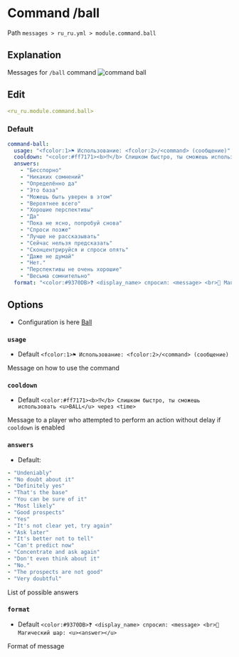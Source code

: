 # Command /ball
Path `messages > ru_ru.yml > module.command.ball`

## Explanation
Messages for `/ball` command
![command ball](/commandball.png)

## Edit
```yaml
<ru_ru.module.command.ball>
```

### Default
```yaml
command-ball:
  usage: "<fcolor:1>⚑ Использование: <fcolor:2>/<command> (сообщение)"
  cooldown: "<color:#ff7171><b>⁉</b> Слишком быстро, ты сможешь использовать <u>BALL</u> через <time>"
  answers:
    - "Бесспорно"
    - "Никаких сомнений"
    - "Определённо да"
    - "Это база"
    - "Можешь быть уверен в этом"
    - "Вероятнее всего"
    - "Хорошие перспективы"
    - "Да"
    - "Пока не ясно, попробуй снова"
    - "Спроси позже"
    - "Лучше не рассказывать"
    - "Сейчас нельзя предсказать"
    - "Сконцентрируйся и спроси опять"
    - "Даже не думай"
    - "Нет."
    - "Перспективы не очень хорошие"
    - "Весьма сомнительно"
  format: "<color:#9370DB>❓ <display_name> спросил: <message> <br>🔮 Магический шар: <u><answer></u>"
```

## Options

- Configuration is here [Ball](/en/config/module/command/command-ball/)

### `usage`
- Default `<fcolor:1>⚑ Использование: <fcolor:2>/<command> (сообщение)`

Message on how to use the command

### `cooldown`
- Default `<color:#ff7171><b>⁉</b> Слишком быстро, ты сможешь использовать <u>BALL</u> через <time>`

Message to a player who attempted to perform an action without delay if `cooldown` is enabled

### `answers`
- Default:
```yaml
- "Undeniably"
- "No doubt about it"
- "Definitely yes"
- "That's the base"
- "You can be sure of it"
- "Most likely"
- "Good prospects"
- "Yes"
- "It's not clear yet, try again"
- "Ask later"
- "It's better not to tell"
- "Can't predict now"
- "Concentrate and ask again"
- "Don't even think about it"
- "No."
- "The prospects are not good"
- "Very doubtful"
```

List of possible answers

### `format`
- Default `<color:#9370DB>❓ <display_name> спросил: <message> <br>🔮 Магический шар: <u><answer></u>`

Format of message

